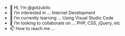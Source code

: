 - 👋 Hi, I’m @gotzukito
- 👀 I’m interested in ... Internet Development
- 🌱 I’m currently learning ... Using Visual Studio Code
- 💞️ I’m looking to collaborate on ... PHP, CSS, jQuery, etc
- 📫 How to reach me ...

<!---
gotzukito/gotzukito is a ✨ special ✨ repository because its `README.md` (this file) appears on your GitHub profile.
You can click the Preview link to take a look at your changes.
--->
